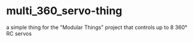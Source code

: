 # multi_360_servo-thing
a simple thing for the "Modular Things" project that controls up to 8 360° RC servos
